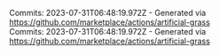 Commits: 2023-07-31T06:48:19.972Z - Generated via https://github.com/marketplace/actions/artificial-grass
<br>
Commits: 2023-07-31T06:48:19.972Z - Generated via https://github.com/marketplace/actions/artificial-grass
<br>
